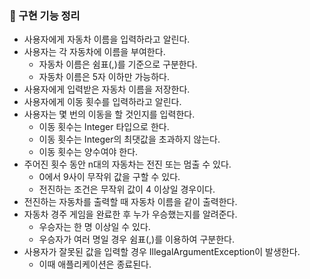 ### 🚀 구현 기능 정리

- 사용자에게 자동차 이름을 입력하라고 알린다.
- 사용자는 각 자동차에 이름을 부여한다.
    - 자동차 이름은 쉼표(,)를 기준으로 구분한다.
    - 자동차 이름은 5자 이하만 가능하다.
- 사용자에게 입력받은 자동차 이름을 저장한다.
- 사용자에게 이동 횟수를 입력하라고 알린다.
- 사용자는 몇 번의 이동을 할 것인지를 입력한다.
  - 이동 횟수는 Integer 타입으로 한다.
  - 이동 횟수는 Integer의 최댓값을 초과하지 않는다.
  - 이동 횟수는 양수여야 한다.
- 주어진 횟수 동안 n대의 자동차는 전진 또는 멈출 수 있다.
    - 0에서 9사이 무작위 값을 구할 수 있다.
    - 전진하는 조건은 무작위 값이 4 이상일 경우이다.
- 전진하는 자동차를 출력할 때 자동차 이름을 같이 출력한다.
- 자동차 경주 게임을 완료한 후 누가 우승했는지를 알려준다.
    - 우승자는 한 명 이상일 수 있다.
    - 우승자가 여러 명일 경우 쉼표(,)를 이용하여 구분한다.
- 사용자가 잘못된 값을 입력할 경우 IllegalArgumentException이 발생한다. 
  - 이때 애플리케이션은 종료된다.
